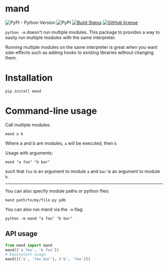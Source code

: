 # mand

![PyPI - Python Version](https://img.shields.io/pypi/pyversions/mand.svg)
![PyPI](https://img.shields.io/pypi/v/mand.svg)
[![Build Status](https://travis-ci.org/brycepg/mand.svg?branch=master)](https://travis-ci.org/brycepg/mand)
[![GitHub license](https://img.shields.io/github/license/brycepg/mand.svg)](https://github.com/brycepg/mand/blob/master/LICENSE)

``python -m`` doesn't run multiple modules. This package to provides a way to easily run multiple modules with the same interpreter.

Running multiple modules on the same interpreter is great when you want side-effects such as
adding hooks to existing libraries without changing them.

# Installation

    pip install mand

# Command-line usage

Call multiple modules:

    mand a b

Where a and b are modules, ``a`` will be executed, then ``b``

Usage with arguments:

    mand "a foo" "b bar"

such that ``foo`` is an argument to module ``a`` and ``bar`` is an argument to module ``b``.

---

You can also specify module paths or python files:

    mand path/to/my/file.py pdb


You can also run mand via the ``-m`` flag:

    python -m mand "a foo" "b bar"

## API usage

```python
from mand import mand
mand(['a foo', 'b foo'])
# Equivalent usage
mand([('a', 'foo bar'), ('b', 'foo')])
```
